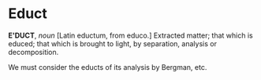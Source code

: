 # Educt

**E'DUCT**, _noun_ \[Latin eductum, from educo.\] Extracted matter; that which is educed; that which is brought to light, by separation, analysis or decomposition.

We must consider the educts of its analysis by Bergman, etc.
